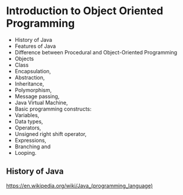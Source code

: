 # Introduction to Object Oriented Programming

- History of Java
- Features of Java
- Difference between Procedural and Object-Oriented Programming
- Objects
- Class
- Encapsulation,
- Abstraction,
- Inheritance,
- Polymorphism,
- Message passing,
- Java Virtual Machine,
- Basic programming constructs:
- Variables,
- Data types,
- Operators,
- Unsigned right shift operator,
- Expressions,
- Branching and
- Looping.

## History of Java

https://en.wikipedia.org/wiki/Java_(programming_language)
